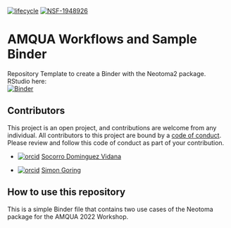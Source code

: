 [![lifecycle](https://img.shields.io/badge/lifecycle-superseded-orange.svg)](https://github.com/NeotomaDB/Workshops)
[![NSF-1948926](https://img.shields.io/badge/NSF-1948926-blue.svg)](https://nsf.gov/awardsearch/showAward?AWD_ID=1948926)
# AMQUA  Workflows and Sample Binder

Repository Template to create a Binder with the Neotoma2 package.  
RStudio here:  
[![Binder](https://mybinder.org/badge_logo.svg)](https://mybinder.org/v2/gh/NeotomaDB/AMQUA_binder/main?urlpath=rstudio)

## Contributors

This project is an open project, and contributions are welcome from any individual.  All contributors to this project are bound by a [code of conduct](CODE_OF_CONDUCT.md).  Please review and follow this code of conduct as part of your contribution.

* [![orcid](https://img.shields.io/badge/orcid-0000--0002--7926--4935-brightgreen.svg)](https://orcid.org/0000-0002-7926-4935) [Socorro Dominguez Vidana](https://sedv8808.github.io/)

* [![orcid](https://img.shields.io/badge/orcid-0000--0002--2700--4605-brightgreen.svg)](https://orcid.org/0000-0002-2700-4605) [Simon Goring](http://goring.org)


## How to use this repository

This is a simple Binder  file that contains two use cases of the Neotoma package for the AMQUA 2022 Workshop.
